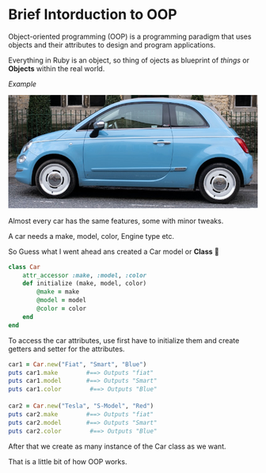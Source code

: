 # Brief Intorduction to OOP
Object-oriented programming (OOP) is a programming paradigm that uses objects and their attributes to design and program applications. 

Everything in Ruby is an object, so thing of ojects as blueprint of _things_ or **Objects** within the real world.

_Example_

![Car object](images/car-object.jpg)

Almost every car has the same features, some with minor tweaks.

A car needs a make, model, color, Engine type etc.

So Guess what I went ahead ans created a Car model or **Class** 💯
```Ruby
class Car 
    attr_accessor :make, :model, :color
    def initialize (make, model, color)
        @make = make
        @model = model
        @color = color
    end
end
```
To access the car attributes, use first have to initialize them and create getters and setter for the attributes.

```Ruby
car1 = Car.new("Fiat", "Smart", "Blue")
puts car1.make        #==> Outputs "fiat"
puts car1.model       #==> Outputs "Smart"
puts car1.color        #==> Outputs "Blue"

car2 = Car.new("Tesla", "S-Model", "Red")
puts car2.make        #==> Outputs "fiat"
puts car2.model       #==> Outputs "Smart"
puts car2.color        #==> Outputs "Blue"
```
After that we create as many instance of the Car class as we want. 

That is a little bit of how OOP works.

